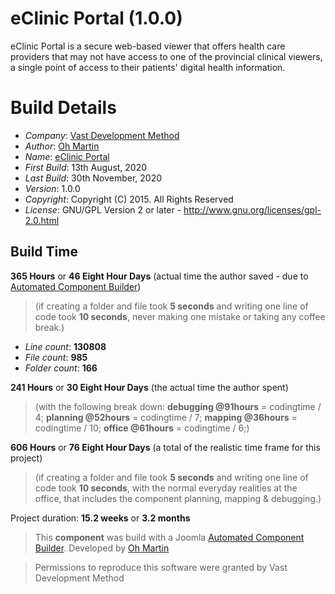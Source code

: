 # eClinic Portal (1.0.0)

eClinic Portal is a secure web-based viewer that offers health care providers that may not have access to one of the provincial clinical viewers, a single point of access to their patients' digital health information.

# Build Details

+ *Company*: [Vast Development Method](https://vdm.io)
+ *Author*: [Oh Martin](mailto:oh.martin@vdm.io)
+ *Name*: [eClinic Portal](https://vdm.io)
+ *First Build*: 13th August, 2020
+ *Last Build*: 30th November, 2020
+ *Version*: 1.0.0
+ *Copyright*: Copyright (C) 2015. All Rights Reserved
+ *License*: GNU/GPL Version 2 or later - http://www.gnu.org/licenses/gpl-2.0.html

## Build Time

**365 Hours** or **46 Eight Hour Days** (actual time the author saved -
due to [Automated Component Builder](http://joomlacomponentbuilder.com))

> (if creating a folder and file took **5 seconds** and writing one line of code took **10 seconds**,
> never making one mistake or taking any coffee break.)

+ *Line count*: **130808**
+ *File count*: **985**
+ *Folder count*: **166**

**241 Hours** or **30 Eight Hour Days** (the actual time the author spent)

> (with the following break down:
> **debugging @91hours** = codingtime / 4;
> **planning @52hours** = codingtime / 7;
> **mapping @36hours** = codingtime / 10;
> **office @61hours** = codingtime / 6;)

**606 Hours** or **76 Eight Hour Days**
(a total of the realistic time frame for this project)

> (if creating a folder and file took **5 seconds** and writing one line of code took **10 seconds**,
> with the normal everyday realities at the office, that includes the component planning, mapping & debugging.)

Project duration: **15.2 weeks** or **3.2 months**

> This **component** was build with a Joomla [Automated Component Builder](http://joomlacomponentbuilder.com).
> Developed by [Oh Martin](mailto:oh.martin@vdm.io)
                                                                           
> Permissions to reproduce this software were granted by Vast Development Method